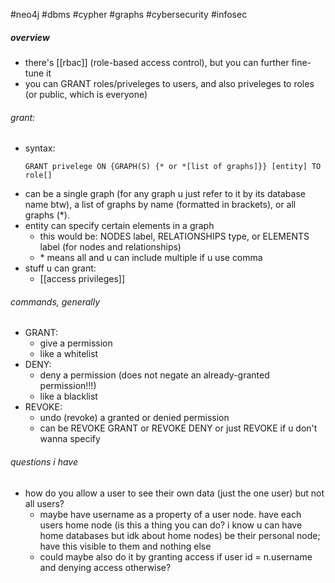 
#neo4j 
#dbms 
#cypher 
#graphs 
#cybersecurity
#infosec

##### overview
- there's [[rbac]] (role-based access control), but you can further fine-tune it 
- you can GRANT roles/priveleges to users, and also priveleges to roles (or public, which is everyone)

###### grant:
- syntax:
	```cypher
	GRANT privelege ON {GRAPH(S) {* or *[list of graphs]}} [entity] TO role[]
	```
- can be a single graph (for any graph u just refer to it by its database name btw), a list of graphs by name (formatted in brackets), or all graphs (\*). 
- entity can specify certain elements in a graph
	- this would be: NODES label, RELATIONSHIPS type, or ELEMENTS label (for nodes and relationships)
	- \* means all and u can include multiple if u use comma
- stuff u can grant:
	- [[access privileges]]

###### commands, generally
- GRANT:
	- give a permission 
	- like a whitelist
- DENY:
	- deny a permission (does not negate an already-granted permission!!!)
	- like a blacklist
- REVOKE: 
	- undo (revoke) a granted or denied permission
	- can be REVOKE GRANT or REVOKE DENY or just REVOKE if u don't wanna specify

###### questions i have
- how do you allow a user to see their own data (just the one user) but not all users?
	- maybe have username as a property of a user node. have each users home node (is this a thing you can do? i know u can have home databases but idk about home nodes) be their personal node; have this visible to them and nothing else
	- could maybe also do it by granting access if user id = n.username and denying access otherwise? 